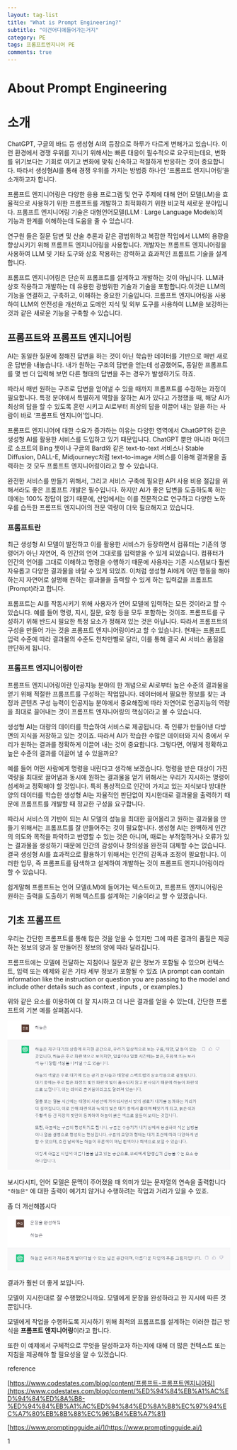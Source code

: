 ```yaml
---
layout: tag-list
title: "What is Prompt Engineering?"
subtitle: "이건어디에들어가는거지"
category: PE
tags: 프롬프트엔지니어 PE
comments: true
---
```





# About Prompt Engineering

# 소개
ChatGPT, 구글의 바드 등 생성형 AI의 등장으로 하루가 다르게 변해가고 있습니다. 이런 환경에서 경쟁 우위를 지니기 위해서는 빠른 대응이 필수적으로 요구되는데요, 변화를 위기보다는 기회로 여기고 변화에 맞춰 신속하고 적절하게 반응하는 것이 중요합니다. 따라서 생성형AI를 통해 경쟁 우위를 가지는 방법중 하나인 ‘프롬프트 엔지니어링’을 소개하고자 합니다.

프롬프트 엔지니어링은 다양한 응용 프로그램 및 연구 주제에 대해 언어 모델(LM)을 효율적으로 사용하기 위한 프롬프트를 개발하고 최적화하기 위한 비교적 새로운 분야입니다. 프롬프트 엔지니어링 기술은 대형언어모델(LLM : Large Language Models)의 기능과 한계를 이해하는데 도움을 줄 수 있습니다.

연구원 들은 질문 답변 및 산술 추론과 같은 광범위하고 복잡한 작업에서 LLM의 용량을 향상시키기 위해 프롬프트 엔지니어링을 사용합니다. 개발자는 프롬프트 엔지니어링을 사용하여 LLM 및 기타 도구와 상호 작용하는 강력하고 효과적인 프롬프트 기술을 설계합니다.

프롬프트 엔지니어링은 단순히 프롬프트를 설계하고 개발하는 것이 아닙니다. LLM과 상호 작용하고 개발하는 데 유용한 광범위한 기술과 기술을 포함합니다.이것은 LLM의 기능을 연결하고, 구축하고, 이해하는 중요한 기술입니다. 프롬프트 엔지니어링을 사용하여 LLM의 안전성을 개선하고 도메인 지식 및 외부 도구를 사용하여 LLM을 보강하는 것과 같은 새로운 기능을 구축할 수 있습니다.

## 프롬프트와 프롬프트 엔지니어링

AI는 동일한 질문에 정해진 답변을 하는 것이 아닌 학습한 데이터를 기반으로 매번 새로운 답변을 내놓습니다. 내가 원하는 구조의 답변을 얻는데 성공했어도, 동일한 프롬프트를 몇 번 더 입력해 보면 다른 형태의 답변을 주는 경우가 발생하기도 하죠.

따라서 매번 원하는 구조로 답변을 얻어낼 수 있을 때까지 프롬프트를 수정하는 과정이 필요합니다. 특정 분야에서 특별하게 역할을 잘하는 AI가 있다고 가정했을 때, 해당 AI가 최상의 답을 할 수 있도록 훈련 시키고 AI로부터 최상의 답을 이끌어 내는 일을 하는 사람이 바로 ‘프롬프트 엔지니어’입니다.

프롬프트 엔지니어에 대한 수요가 증가하는 이유는 다양한 영역에서 ChatGPT와 같은 생성형 AI를 활용한 서비스를 도입하고 있기 때문입니다. ChatGPT 뿐만 아니라 마이크로 소프트의 Bing 챗이나 구글의 Bard와 같은 text-to-text 서비스나 Stable Diffusion, DALL-E, Midjourneyc처럼 text-to-image 서비스를 이용해 결과물을 출력하는 것 모두 프롬프트 엔지니어링이라고 할 수 있습니다.

완전한 서비스를 만들기 위해서, 그리고 서비스 구축에 필요한 API 사용 비용 절감을 위해서라도 좋은 프롬프트 개발은 필수입니다. 하지만 AI가 좋은 답변을 도출하도록 하는 데에는 100% 정답이 없기 때문에, 산업에서는 이를 전문적으로 연구하고 다양한 노하우를 습득한 프롬프트 엔지니어의 전문 역량이 더욱 필요해지고 있습니다.

### 프롬프트란

최근 생성형 AI 모델이 발전하고 이를 활용한 서비스가 등장하면서 컴퓨터는 기존의 명령어가 아닌 자연어, 즉 인간의 언어 그대로를 입력받을 수 있게 되었습니다. 컴퓨터가 인간의 언어를 그대로 이해하고 명령을 수행하기 때문에 사용자는 기존 시스템보다 훨씬 자유롭고 다양한 결과물을 바랄 수 있게 되었죠. 이처럼 생성형 AI에게 어떤 행동을 해야 하는지 자연어로 설명해 원하는 결과물을 출력할 수 있게 하는 입력값을 프롬프트(Prompt)라고 합니다.

프롬프트는 AI를 작동시키기 위해 사용자가 언어 모델에 입력하는 모든 것이라고 할 수 있습니다. 예를 들어 명령, 지시, 질문, 요청 등을 모두 포함하는 것이죠. 프롬프트를 구성하기 위해 반드시 필요한 특정 요소가 정해져 있는 것은 아닙니다. 따라서 프롬프트의 구성을 만들어 가는 것을 프롬프트 엔지니어링이라고 할 수 있습니다. 현재는 프롬프트 입력 수준에 따라 결과물의 수준도 천차만별로 달라, 이를 통해 결국 AI 서비스 품질을 판단하게 됩니다.

### 프롬프트 엔지니어링이란

프롬프트 엔지니어링이란 인공지능 분야의 한 개념으로 AI로부터 높은 수준의 결과물을 얻기 위해 적절한 프롬프트를 구성하는 작업입니다. 데이터에서 필요한 정보를 찾는 과정과 콘텐츠 구성 능력이 인공지능 분야에서 중요해짐에 따라 자연어로 인공지능의 역량을 최대로 끌어내는 것이 프롬프트 엔지니어링의 핵심이라고 볼 수 있습니다.

생성형 AI는 대량의 데이터를 학습하여 서비스로 제공됩니다. 즉 인류가 만들어낸 다방면의 지식을 저장하고 있는 것이죠. 따라서 AI가 학습한 수많은 데이터와 지식 중에서 우리가 원하는 결과를 정확하게 이끌어 내는 것이 중요합니다. 그렇다면, 어떻게 정확하고 높은 수준의 결과를 이끌어 낼 수 있을까요?

예를 들어 어떤 사람에게 명령을 내린다고 생각해 보겠습니다. 명령을 받은 대상이 가진 역량을 최대로 끌어냄과 동시에 원하는 결과물을 얻기 위해서는 우리가 지시하는 명령이 섬세하고 정확해야 할 것입니다. 특히 통상적으로 인간이 가지고 있는 지식보다 방대한 양의 데이터를 학습한 생성형 AI는 자율적인 판단없이 지시한대로 결과물을 출력하기 때문에 프롬프트를 개발할 때 정교한 구성을 요구합니다.

따라서 서비스의 기반이 되는 AI 모델의 성능을 최대한 끌어올리고 원하는 결과물을 만들기 위해서는 프롬프트를 잘 만들어주는 것이 필요합니다. 생성형 AI는 완벽하게 인간의 의도와 목적을 파악하고 반영할 수 있는 것은 아니며, 때로는 부적절하거나 오류가 있는 결과물을 생성하기 때문에 인간의 감성이나 창의성을 완전히 대체할 수는 없습니다. 결국 생성형 AI를 효과적으로 활용하기 위해서는 인간의 감독과 조정이 필요합니다. 이러한 업무, 즉 프롬프트를 탐색하고 설계하여 개발하는 것이 프롬프트 엔지니어링이라 할 수 있습니다.

쉽게말해 프롬프트는 언어 모델(LM)에 들어가는 텍스트이고, 프롬프트 엔지니어링은 원하는 출력을 도출하기 위해 텍스트를 설계하는 기술이라고 할 수 있겠습니다.

## 기초 프롬프트

우리는 간단한 프롬프트를 통해 많은 것을 얻을 수 있지만 그에 따른 결과의 품질은 제공하는 정보의 양과 잘 만들어진 정보의 양에 따라 달라집니다.

프롬프트에는 모델에 전달하는 지침이나 질문과 같은 정보가 포함될 수 있으며 컨텍스트, 입력 또는 예제와 같은 기타 세부 정보가 포함될 수 있죠 (A prompt can contain information like the instruction or question you are passing to the model and include other details such as context , inputs , or examples.)

위와 같은 요소를 이용하여 더 잘 지시하고 더 나은 결과를 얻을 수 있는데, 간단한 프롬프트의 기본 예를 살펴봅시다.

![Untitled](/assets/img/About%20Prompt%20Engineering/Untitled.png)

보시다시피, 언어 모델은 문맥이 주어졌을 때 의미가 있는 문자열의 연속을 출력합니다 `"하늘은"` 에 대한 출력이 예기치 않거나 수행하려는 작업과 거리가 있을 수 있죠.

좀 더 개선해봅시다

![Untitled](/assets/img/About%20Prompt%20Engineering/Untitled%201.png)

결과가 훨씬 더 좋게 보입니다.

모델이 지시한대로 잘 수행했으니까요. 모델에게 문장을 완성하라고 한 지시에 따른 것 뿐입니다.

모델에게 작업을 수행하도록 지시하기 위해 최적의 프롬프트를 설계하는 이러한 접근 방식을 **프롬프트 엔지니어링**이라고 합니다.

또한 이 예제에서 구체적으로 무엇을 달성하고자 하는지에 대해 더 많은 컨텍스트 또는 지침을 제공해야 할 필요성을 알 수 있겠습니다.

reference

[https://www.codestates.com/blog/content/프롬프트-프롬프트엔지니어링](https://www.codestates.com/blog/content/%ED%94%84%EB%A1%AC%ED%94%84%ED%8A%B8-%ED%94%84%EB%A1%AC%ED%94%84%ED%8A%B8%EC%97%94%EC%A7%80%EB%8B%88%EC%96%B4%EB%A7%81)

[https://www.promptingguide.ai/](https://www.promptingguide.ai/)

1
<!-- 
## 프롬프팅 방식

위에서 매우 간단한 프롬프트를 시도했습니다. 표준 프롬프트의 형식은 다음과 같습니다.

```
<Question>?
```

또는

```
<Instruction>?
```

다음과 같이 많은 QA 데이터셋에서 표준으로 사용되는 QA(Question Answering) 형식으로 이를 포맷할 수 있습니다.

```
Q: <Question>?
A:
```

위와 같은 프롬프트를 표시할 때 **제로샷 프롬프트**라고도 합니다. 즉, 모델이 달성하고자 하는 작업에 대한 예제나 데모 없이 직접 응답을 요청하는 것입니다.일부 대형 언어 모델은 제로샷 프롬프트를 수행할 수 있는 기능이 있지만, 이는 당면한 작업의 복잡성과 지식에 따라 다릅니다.

위의 표준 형식을 고려할 때, 인기 있고 효과적인 프롬프트 기술을 **퓨샷 프롬프트**라고 합니다. 여기서 예제(즉, 데모)를 제공합니다. 다음과 같이 퓨샷 프롬프트 형식을 지정할 수 있습니다.

```
<Question>?
<Answer>
<Question>?
<Answer>
<Question>?
<Answer>
<Question>?
```

QA 형식 버전은 다음과 같습니다.

```
Q: <Question>?
A: <Answer>
Q: <Question>?
A: <Answer>
Q: <Question>?
A: <Answer>
Q: <Question>?
A:
```

QA 형식을 사용할 필요는 없습니다. 프롬프트 형식은 현재 작업에 따라 다릅니다. 예를 들어 간단한 분류 작업을 수행하고 하는 프롬프트를 만들어 보겠습니다.

프롬프트:

```
This is awesome! // Positive
This is bad! // Negative
Wow that movie was rad! // Positive
What a horrible show! //
```

*출력:*

```
Negative
```

퓨샷 프롬프트는 문맥 내 학습을 가능하게 하며, 이는 몇 가지 시연에서 주어진 작업을 학습하는 언어 모델의 능력입니다.

이해가 안가도 괜찮습니다 다음에 더 자세히 알아볼 예정입니다.

2

## 프롬프트의 요소

프롬프팅을 계속 다루다보면 특정 요소가 프롬프트를 구성한다는 것을 알 수 있는데요, 요소들은 다음과 같습니다.

**Instruction** - 모델이 수행할 특정 작업 또는 명령

**Context** - 더 나은 반응을 위해 모델을 조정할 수 있는 외부 정보

**Input Data** - 응답을 찾고자 하는 입력 또는 질문

**Output Indicator** - 출력의 유형 또는 형식

프롬프트에 네 가지 요소가 모두 필요한 것은 아니며 형식은 작업에 따라 다릅니다. 

## 프롬프트를 설계하는 일반적인 방법들

### 들어가기 전에

언어를 통일하는 것은 가장 중요한 문제입니다. Chat gpt-4의 경우 한글 이해 능력이 이전 모델보다 월등히 상승하였습니다. 하지만 개선된 한국어 소통 결과에도, 여전히 Chat gpt-4는 한국어에 비해 영어의 정확도가 더 높습니다. 한국어로도 대화가 가능하지만 기본 언어인 영어로 질문한다면 명확한 소통이 가능합니다.

영어가 능숙하지 않다면 [구글 번역](https://translate.google.co.kr/?hl=ko)이나 [파파고](https://papago.naver.com/)를 이용해 번역하여 질문할 수 있습니다.

![Untitled](/assets/img/About%20Prompt%20Engineering/Untitled%202.png)

출처 : [Openai](https://openai.com/research/gpt-4)

### 들어가며

우리가 원하는 출력을 얻기 위해서는 많은 시행착오를 겪어야 합니다. 일반적으로 OpenAI의 [Playground](https://platform.openai.com/playground/p/default-grammar)를 이용하는것을 추천하긴 하나 모델의 특성을 크게 고려하지 않는다면, 전문가가 아니라면 무료버전을 사용하셔도 무방합니다. (Playground에 대해서는 나중에 다루겠습니다.)

간단한 프롬프트 형식으로 시작해서 더 나은 출력을 받기 까지 앞서 말한 요소들을 추가하는 과정을 거칠 것입니다. 그렇기 때문에 프롬프트를 여러 방법으로 반복하는것이 매우 중요합니다. 

또한 지시문이 길다고 무조건 좋은것은 아닙니다 간결하면서도, 구체적인 조건들이 더 나은 결과를 가져오는 경우를 쉽게 찾아 볼 수 있습니다.

지금부터 프롬프트를 간단하게 설계 해보겠습니다.

### The Instruction

"쓰기", "분류", "요약", "번역", "명령" 등과 같이 모델에 원하는 작업을 지시하는 명령을 사용하여 다양한 단순 작업에 대한 효과적인 프롬프트를 설계할 수 있습니다.

프롬프트의 시작 부분에 지시사항을 배치할 수 있습니다. 또 다른 권장 사항은 "##"과 같은 명확한 구분 기호를 사용하여 명령과 컨텍스트를 구분하는 것입니다.

예를 들어:

![Untitled](/assets/img/About%20Prompt%20Engineering/Untitled%203.png)

이렇게 말이죠.

### 특수성

모델이 수행할 지침과 작업에 대해 매우 구체적으로 설명합니다. 프롬프트가 더 설명적이고 상세할수록 결과는 더 좋습니다. 특히 원하는 답변이 있다면 더욱 중요합니다. 더 나은 결과로 이어지는 특정 토큰이나 키워드가 없습니다. 그렇기 때문에 좋은 형식과 설명적인 프롬프트를 갖는 것이 더 중요합니다. 실제로 프롬프트에 예제를 제공하면 원하는 출력을 특정 형식으로 얻을 수 있습니다.

또한 프롬프트를 설계할 때 프롬프트의 길이에 제한을 두고 있기 때문에 토큰이라고 하 프롬프트의 길이도 염두에 두어야 합니다. `gpt-35-turbo`에 대한 토큰 제한은 4096 토큰으로 알려져 있습니다.(이는 입력과 출력이 모두 포함된 토큰입니다.)

chatgpt의 토크나이저는 [이곳](https://platform.openai.com/tokenizer)에서 확인할 수 있습니다.

다시 돌아와서, 텍스트에서 특정 정보를 추출하는 간단한 프롬프트를 시도해 보겠습니다.

![Untitled](/assets/img/About%20Prompt%20Engineering/Untitled%204.png)

적당한 한국어로 된 글을 이용하고 싶었으나 마땅히 떠오르는게 없었습니다 ㅎㅎ;

위에서 보시는 것과 같이 place라고 하는 곳의 특정 정보를 간단히 추출할 수 있었습니다.

3

### **부정확성 방지**

세부적이고 형식을 개선하는 것에 대한 위의 팁을 고려할 때, 프롬프트에 대해 너무 영리하고 잠재적으로 부정확한 설명을 만드는 함정에 빠지기 쉽습니다. 때로는 구체적이고 직접적인 것이 좋습니다.여기서 유추하는 것은 효과적인 의사소통과 매우 유사합니다. 더 직접적일수록, 더 효과적으로 메시지를 전달합니다.

예를 들어보겠습니다. 

‘프롬프트 엔지니어’ 에 대해 궁금하다면 어떻게 프롬프트를 작성하시나요?

```
프롬프트 엔지니어에 대해 설명해줘
```

위와 같이 작성을 하게 된다면 아까 말씀 드렸듯 부정확한 설명을 만들 수 있습니다. 

그럼 다음과 같이 작성해볼까요

```
프롬프트 엔지니어에 대해 설명해줘 설명은 짧게 하고, 몇 문장만 하고, 너무 서술적으로 하지 마세요.
```

위의 프롬프트에서 몇 개의 문장을 사용해야 하는지, 어떤 스타일을 사용해야 하는지 명확하지 않습니다. 위의 프롬프트에서 여전히 좋은 반응을 얻을 수 있지만, 더 나은 프롬프트는 매우 구체적이고 간결하며 요점을 잘 설명하는 것입니다.

이렇게 말이죠.

```
고등학생에게 프롬프트 엔지니어의 개념을 설명하기 위해 2-3개의 문장을 사용해주세요
```

이렇게 구체적이고 직접적으로 프롬프트를 만들어줌으로써 부정확성을 방지할 수 있겠습니다. 

직접 테스트 해보시고 차이를 느껴보세요

### To do? or not to do?

프롬프트를 디자인할 때 자주 사용하는 또 다른 팁은 하지 말아야 할 것을 말하지 말고 대신 해야 할 것을 말하는 것입니다. 이를 통해 보다 구체적인 정보를 얻을 수 있으며 모델에서 좋은 반응을 이끌어내는 세부 정보에 초점을 맞출 수 있습니다.

여기 영화 추천 챗봇이 제가 하지 말아야 할 것에 초점을 맞춘 지침서를 작성했기 때문에 제가 원하지 않는 것에 정확히 실패한 예가 있습니다.

**하지 말하야 할 것**에 초점을 맞춘 프롬프트와 **해야할 것**에 초점을 맞춘 프롬프트를 비교해 보겠습니다.

하지 말아야 할 것에 초점을 둔 프롬프트

![Untitled](/assets/img/About%20Prompt%20Engineering/Untitled%205.png)

묻지 말라니까 바로 물어보는 3.5님 되시겠다.

해야 할 것에 초점을 둔 프롬프트

![Untitled](/assets/img/About%20Prompt%20Engineering/Untitled%206.png)

이 밖에도 여러 영화들을 추천해준다.

![Untitled](/assets/img/About%20Prompt%20Engineering/Untitled%207.png)

오늘은 추천할 만한 동영상이 없다고 하는 경우도 있었다.

사실 답변은 고객의 관심사를 묻는것에 대해 제한하도록 했기 때문에 

```
죄송합니다, 저는 당신의 관심사에 대한 정보가 없습니다.
하지만, 여기 현재 세계적으로 인기 있는 영화 목록이 있습니다
~~~
```

위와 같은 답변을 유도한 것이지만 생각만큼 잘 나오지는 못했다.(ㅠㅠ)

reference

[https://www.promptingguide.ai/introduction/tips](https://www.promptingguide.ai/introduction/tips)

4

## 프롬프트의 예시

이전 섹션에서는 LLM을 확인하는 방법에 대한 기본적인 예를 소개했습니다.

이번 섹션에서는 프롬프트를 사용하여 다양한 작업을 수행하고 그 과정에서 주요 개념을 소개하는 방법에 대한 더 많은 예를 제공합니다. 아래의 몇 가지 예는 잘 만들어진 프롬프트를 사용하여 다양한 유형의 작업을 수행하는 방법을 보여줍니다.

### 텍스트 요약 (****Text Summarization****) 프롬프트

자연어 생성의 표준 작업 중 하나는 텍스트 요약입니다. 말 그대로 긴 문서나 글을 짧게 요약하는 작업을 말합니다. 사실, 언어 모델의 가장 유망한 응용 프로그램 중 하나는 기사와 개념을 빠르고 읽기 쉬운 요약으로 요약할 수 있는 능력입니다. 프롬프트를 사용하여 기본 요약 작업을 시도해 보겠습니다.

정릉에 대해 알고 싶다고 가정해 보겠습니다. 다음과 같은 프롬프트를 시도할 수 있습니다.

*프롬프트:*

```
정릉에 대해 설명해줘
답변:
```

*출력:*

```
정릉(正陵)은 대한민국 서울에 위치한 조선시대 왕들의 묘역으로, 조선 왕조의 제9대인 세종대왕부터 현종대왕까지 17명의 왕들과 왕비들, 명나라의 임금 단헌왕비 등이 묘역으로 안치되어 있습니다. 이곳은 한국의 역사와 문화를 반영하는 귀중한 유적지 중 하나로 꼽히며, 많은 관광객과 역사 애호가들이 방문하는 곳입니다.

정릉은 조선 왕조의 묘역으로, 왕의 묘와 그 왕비들의 묘가 함께 있습니다. 조선 왕은 죽은 후 태자의 위치에서 순서대로 묘를 지어주었는데, 이를 성혼이라고 합니다. 성혼은 궁궐과 비슷한 형태로 건축되었으며, 고려 시대의 왕릉 양식을 따라 만들어졌습니다. 성혼은 물과 산에 좋은 위치에 지어졌으며, 물이 언제나 흐르고 향기롭고 아름다운 경치를 자랑합니다.(생략)
```

"답변:" 는 질문 답변에 사용하는 명시적인 프롬프트 형식입니다.여기서 이 정보를 사용하여 모델에게 추가로 예상되는 답이 있음을 알렸습니다. 이 예에서는 사용하지 않는 것과 사용하지 않는 것이 어떤 차이가 있는지 명확하지 않지만, 나중에 나올 예시에서는 큰 차이를 느낄 수 있습니다. 

gpt의 답변이 너무 많은 정보라고 가정하고 더 요약하려고 합니다. 실제로 모델에게 다음과 같이 한 문장으로 요약하도록 지시할 수 있습니다.

*프롬프트:*

```
정릉(正陵)은 대한민국 서울에 위치한 조선시대 왕들의 묘역으로, 조선 왕조의 제9대인 세종대왕부터 현종대왕까지 17명의 왕들과 왕비들, 명나라의 임금 단헌왕비 등이 묘역으로 안치되어 있습니다. 이곳은 한국의 역사와 문화를 반영하는 귀중한 유적지 중 하나로 꼽히며, 많은 관광객과 역사 애호가들이 방문하는 곳입니다.

정릉은 조선 왕조의 묘역으로, 왕의 묘와 그 왕비들의 묘가 함께 있습니다. 조선 왕은 죽은 후 태자의 위치에서 순서대로 묘를 지어주었는데, 이를 성혼이라고 합니다. 성혼은 궁궐과 비슷한 형태로 건축되었으며, 고려 시대의 왕릉 양식을 따라 만들어졌습니다. 성혼은 물과 산에 좋은 위치에 지어졌으며, 물이 언제나 흐르고 향기롭고 아름다운 경치를 자랑합니다.

위 내용을 한 문장으로 설명해줘:
```

*출력:*

```
정릉은 대한민국 서울에 위치한 조선시대 왕들의 묘역으로, 세종대왕부터 현종대왕까지 17명의 왕들과 왕비들, 명나라의 임금 단헌왕비 등이 묘역으로 안치된 한국의 역사와 문화를 반영하는 중요한 유적지로 많은 관광객과 역사 애호가들이 방문하는 곳입니다.
```

chat gpt에서는 유저와 주고받은 대화 내용을 기억하기 때문에 문서 없이 ‘한 문장으로 설명해줘’ 라고 지시해도 잘 수행 합니다. 또한 gpt로부터 응답받은 문서가 아닌, 외부의 데이터를 가지고와 input data로 넣고 요청을 해도 요약문을 잘 생성해 줄 것입니다.

프롬프에 그냥 요약을 해달라고 요청하는 것보다 내가 보고싶은 관점에 대해서 요약을 해달라고 하면, 다른 요약문이 생성됩니다. 즉, 어떻게 요약해달라고 요청하느냐에 따라 원하는 정보를 추출할 수 있습니다.

앞서서는 단락을 한 문장으로 요약하라고 했습니다. 모델은 지침에 맞게 알맞은 결과를 출력했지만, 여기서 잠시 멈추고 더 나은 결과가 나오는지 실험해 보세요

출력의 정확성에 대해서는 이후에 다룰 예정입니다.

---

### **정보 추출**

언어 모델은 자연어 생성 및 관련 작업을 수행하도록 훈련되었지만 분류 및 다양한 자연어 처리(NLP) 작업을 수행할 수도 있습니다.

다음은 주어진 단락에서 정보를 추출하는 프롬프트의 예입니다.

*프롬프트:*

```
이강인은 PSG행 급물살을 탔다. 유럽 축구 이적시장에 정통한 파브리시오 로마노는 "PSG와 이강인이 장기 계약에 대한 구두 합의에 도달했다. 메디컬 테스트도 이미 마무리됐다. 마지막 세부 사항 조율만 남았다. 이강인 PSG행 관련 모든 당사자들은 계약 성사에 자신감을 갖고 있으며 두 클럽 사이 구두 합의도 이루어졌다. 서명만 기다리는 중이다"라며 계약 성사를 뜻하는 시그니처 'here we go'를 남겼다.

프랑스 현지에선 루이스 엔리케 감독 선임 발표 이후 영입생 오피셜이 나올 거라 예상했다. 엔리케 감독은 2014-15시즌 당시 바르셀로나와 함께 스페인 라리가, 코파 델 레이, 유럽축구연맹(UEFA) 챔피언스리그(UCL) 우승으로 '트레블'을 달성했다.

엔리케 감독 선임이 확정되자 '오피셜 러시'가 이어졌다. 밀란 슈크리니아르, 마르코 아센시오, 마누엘 우가르테가 차례로 발표되면서 기대감이 점점 고조됐다. 다음 주인공은 바로 이강인이었다. 8일 오전 인천국제공항을 통해 파리로 떠난 다음 프랑스에 도착한지 얼마 지나지 않아 공식 발표가 나왔다. 발렌시아에서 방출됐던 선수가 '빅이어(UCL 우승 트로피)'를 노리는 PSG에 바이아웃으로 영입된 것이다.

위 단락에서 PSG의 감독을 언급해주세요:
```

*출력:*

```
위 단락에서 PSG의 감독은 루이스 엔리케입니다.
```

위의 결과를 개선할 수 있는 방법은 여러 가지가 있지만 이미 매우 유용합니다.

이제 모델에게 무엇을 해야 하는지 지시하는 것 만으로 다양한 작업을 수행하도록 요청할 수 있습니다. 

문단 출처 : [네이버 스포츠](https://sports.news.naver.com/news?oid=413&aid=0000163318)

---

### **질문 답변**

모델이 특정 답변에 응답하도록 하는 가장 좋은 방법 중 하나는 프롬프트 형식을 개선하는 것입니다. 앞에서 설명한 것처럼 프롬프트는 지침, 컨텍스트, 입력 및 출력 표시기를 결합하여 향상된 결과를 얻을 수 있습니다. 이러한 구성 요소가 꼭 필요하지는 않지만 지침을 구체화 할수록 더 좋은 결과를 얻을 수 있기 때문에 좋은 방법이 됩니다. 다음은 좀 더 체계적인 프롬프트를 실행 했을 때의 모습을 보여주는 예입니다.

*프롬프트:*

```
Answer the question based on the context below. Keep the answer short and concise. Respond "Unsure about answer" if not sure about the answer.
Context: Teplizumab traces its roots to a New Jersey drug company called Ortho Pharmaceutical. There, scientists generated an early version of the antibody, dubbed OKT3. Originally sourced from mice, the molecule was able to bind to the surface of T cells and limit their cell-killing potential. In 1986, it was approved to help prevent organ rejection after kidney transplants, making it the first therapeutic antibody allowed for human use.
Question: What was OKT3 originally sourced from?
Answer:
```

*출력:*

```
Mice.
```

위와 같이 한국어로도 프롬프트를 구성할 수 있습니다.

---

### **텍스트 분류**

지금까지 간단한 지침을 사용하여 작업을 수행했는데요, 우리는 프롬프트 엔지니어로서 더 나은 지침을 제공하는 것을 더 잘 할 필요가 있습니다. 또한 더 어려운 사용 사례의 경우 지침만 제공해도 충분하지 않다는 것을 알게 될 것입니다. 여기서 상황과 프롬프트에서 사용할 수 있는 다양한 요소에 대해 더 많이 생각해야 합니다. 제공할 수 있는 기타 요소는 다음과 같습니다.`input data`또는`examples`.

텍스트 분류 예제를 제공하여 이를 시연해 보겠습니다.

![Untitled](/assets/img/About%20Prompt%20Engineering/Untitled%208.png)

당신은 텍스트를 분류하라는 지침을 내렸고 모델은 다음과 같이 응답했습니다. 생각했던 답이 `'중립'` 이 맞나요? `'중립'` 또한 충분히 맞는 답입니다. 하지만 당신이 `'긍정'` 의 감정이 나타나길 원했다면 어떻게 이를 달성할 수 있을까요? 이렇게 하는 데는 여러 가지 방법이 있습니다. 여기서는 특수성에 관심이 있으므로 프롬프트에 더 많은 정보를 제공할수록 더 좋은 결과를 얻을 수 있습니다.예제를 제공하여 올바른 동작을 지정할 수 있습니다. 다시 시도해 보겠습니다.

![Untitled](/assets/img/About%20Prompt%20Engineering/Untitled%209.png)

완벽합니다! 제가 찾고 있던 특정 라벨입니다. 프롬프트에 제공된 예제는 모델의 출력을 구체화하는 데 도움이 된 것으로 보입니다.

사실 모델은 `'중립'` 의 레이블에 있어서 약간의 편견을 가지고 있습니다.

‘강한긍정’ 이나 ‘부정’이 없으면 거의 중립으로 분류되는 것을 테스트 해보시면 알 수 있습니다. 이런 넓은 범위의 중립을 더확실한 `'중립'` 의 레이블로 만들기 위해서 어떻게 수정하실 건가요? 라벨에 설명을 추가하거나 프롬프트에 예제를 더 추가할 수 있나요?

다음 섹션에서는 이것에 관련해서 몇가지 이야기를 할 예정입니다

---

### **대화**

프롬프트 엔지니어링을 통해 달성할 수 있는 더 흥미로운 것 중 하나는 LLM 시스템에 동작 방법, 의도 및 정체성을 지시하는 것입니다. 이것은 고객 서비스 챗봇과 같은 대화형 시스템을 구축할 때 특히 유용합니다.

예를 들어, 질문에 대한 보다 기술적이고 과학적인 답변을 생성할 수 있는 대화 시스템을 만들어 보겠습니다. 지침을 통해 어떻게 행동해야 하는지 명시적으로 알려주는 방법에 주목합니다. 이를 role prompting이라고도 합니다.

*프롬프트:*

```
다음은 우주연구원의 조수와의 대화입니다. 조수는 기술적이고 과학적입니다.
인간: 안녕하세요
AI: 안녕하세요! 저는 우주연구원의 조수입니다. 오늘 제가 어떻게 도와드릴까요?
인간: 블랙홀은 어떻게 생기는지 알려줄래요?
AI:
```

*출력:*

```
물론이죠! 블랙홀은 매우 특이한 천체입니다. 블랙홀은 무거운 별들이 그 특이한 질량과 중력으로 인해 끝나는 현상입니다. 별은 자신의 연소 에너지를 소모하면서 핵융합 반응을 일으킵니다. 이 반응이 지속되다가 연료가 다 소진되면, 별은 외부로 빛을 내뿜는 초신성 폭발을 일으키게 됩니다.

초신성 폭발 이후에는 남은 핵물질이 중력에 의해 별의 중심으로 무진장 무거운 질량을 압축시킵니다. 이런 과정을 "중력 붕괴"라고 합니다. 중력 붕괴가 충분히 강하면 별의 중심 부근에서 중력이 너무 강력하여 빛마저 튀어나올 수 없는 상태가 됩니다. 이렇게 빛도 빠져나올 수 없는 지역을 "이벤트 호라이즌"이라고 합니다.

이벤트 호라이즌 안에 있는 영역은 블랙홀의 질량과 크기에 따라 다양한 특성을 가지게 됩니다. 이 영역 안에서는 중력이 엄청나게 강력해져서 시공간 자체가 왜곡되고, 그 영향을 벗어날 수 없습니다. 따라서 이벤트 호라이즌을 넘어서면 블랙홀의 영향에서 벗어날 수 없다는 것이고, 이로 인해 블랙홀은 매우 특이한 우주 현상으로 알려져 있습니다.
```

연구원 조수의 대답이 좀 기술적으로 들리죠? 이해하기 쉬운 답변을 받을 수 있도록 지시문을 바꿔보겠습니다.

*프롬프트:*

```
다음은 우주연구원의 조수와의 대화입니다. 조수의 답안은 초등학생도 쉽게 이해할 수 있어야 합니다. 
인간: 안녕하세요
AI: 안녕하세요! 저는 우주연구원의 조수입니다. 오늘 제가 어떻게 도와줄까요?
인간: 블랙홀은 어떻게 생기는지 알려줄래요?
AI:
```

*출력:*

```
물론이죠! 블랙홀에 대해 간단히 설명드리겠습니다. 블랙홀은 매우 무거운 별이 끝나고 무너지면서 생기는 물체입니다. 별은 자기 자신의 중력으로 인해 계속해서 수축하다가 질량이 너무 많아지면 블랙홀이 됩니다.

블랙홀은 놀라울 정도로 강한 중력을 가지고 있어서 주변에 있는 모든 물질을 흡수할 수 있습니다. 빛도 블랙홀 주변에서는 흡수되기 때문에 우리는 블랙홀을 직접 관측하기 어렵습니다.

블랙홀은 우주에 있는 여러 현상들을 이해하는데 중요한 역할을 합니다. 하지만 우리에게는 아직 많은 미스터리가 남아있는 분야이기도 합니다. 우주에 대한 더 많은 연구와 관찰을 통해서 블랙홀에 대해 더 많은 것을 알아가고 있습니다.
```

진전이 좀 있었습니다. 예제를 더 추가하면 훨씬 더 좋은 결과를 얻을 수 있습니다.

---

### **코드 생성**

생성형 ai의 꽃이라고 볼 수 있는 코드 생성입니다. 프롬프트를 통해 수행할 수 있는 코드 생성은 매우 많습니다. 

먼저 사용자에게 인사하는 간단한 프로그램을 시도해 보겠습니다.

*프롬프트:*

```
/*
사용자에게 이름을 묻고 "안녕하세요"라고 말합니다
*/
```

*출력:*

```
<!DOCTYPE html>
<html>
<head>
    <title>인사하는 프로그램</title>
</head>
<body>
    <script>
        // 사용자에게 이름을 묻기 위한 prompt() 함수를 사용합니다.
        var name = prompt("이름을 입력하세요:");

        // 사용자의 이름을 확인하여 인사 메시지를 만듭니다.
        var greeting = "안녕하세요, " + name + "님!";
        alert(greeting); // 인사 메시지를 경고창으로 출력합니다.
    </script>
</body>
</html>
```

사용할 언어를 지정할 필요도 없었습니다.

더 놀라운점은 코드를 생성해달라고 요청하지 않았는데, 주석안에 있음을 확인하고 코드를 생성해주었습니다. 

레벨을 조금 바꿔보겠습니다. 아래의 예는 프롬프트를 설계하는 데 조금 더 많은 노력을 기울이면 LLM이 얼마나 강력해질 수 있는지 보여줍니다.

*프롬프트:*

```
Table departments, columns = [DepartmentId, DepartmentName]
Table students, columns = [DepartmentId, StudentId, StudentName]
Computer Science Department에서 모든 학생들을 조회하는 mysql 쿼리를 작성해주세요
```

*출력:*

```
SELECT s.StudentId, s.StudentName
FROM students s
JOIN departments d ON s.DepartmentId = d.DepartmentId
WHERE d.DepartmentName = 'Computer Science';
```

이것은 매우 인상적입니다.이 경우 데이터베이스 스키마에 대한 데이터를 제공하고 유효한 MySQL 쿼리를 생성하도록 요청했습니다.

---

### **추리**

오늘날 LLM에게 가장 어려운 작업 중 하나는 어떤 형태로든 추론이 필요한 작업입니다. 추론은 LLM에서 나타날 수 있는 복잡한 응용 프로그램의 유형으로 인해 가장 흥미로운 분야 중 하나입니다.

수학적 능력을 포함하는 작업에서 몇 가지 개선이 있었지만, 현재 LLM은 추론 작업을 수행하는 데 어려움을 겪기 때문에 이를 위해서는 훨씬 더 ‘진보’된 프롬프트 엔지니어링 기술이 필요합니다. 다음 가이드에서는 이러한 고급 기술에 대해 설명합니다. 지금은 산술 능력을 보여주기 위해 몇 가지 기본적인 예를 다룰 것입니다.

*프롬프트:*

```
What is 9,000 * 9,000?
```

*출력:*

```
81,000,000
```

좀 더 어려운 것을 시도해 보겠습니다.

*프롬프트:*

```
The odd numbers in this group add up to an even number: 15, 32, 5, 13, 82, 7, 1. A:
```

출력:

```
No, the odd numbers in this group add up to an odd number: 119.
```

틀렸어요! 프롬프트를 개선하여 이를 개선하도록 노력하겠습니다.

*프롬프트:*

```
The odd numbers in this group add up to an even number: 15, 32, 5, 13, 82, 7, 1. Solve by breaking the problem into steps. First, identify the odd numbers, add them, and indicate whether the result is odd or even.
```

*출력:*

```
Odd numbers: 15, 5, 13, 7, 1
Sum: 41 41 is an odd number.
```

훨씬 낫죠?그런데, 저는 이것을 몇 번 시도해 보았는데, 가끔 시스템이 고장이 납니다.예제와 함께 더 나은 지침을 제공하면 더 정확한 결과를 얻는 데 도움이 될 수 있습니다.

본 가이드의 이 섹션에서는 일반적인 응용 프로그램의 예를 계속해서 설명합니다.

다음 섹션에서는 이러한 모든 어려운 작업에 대한 성능을 향상시키기 위한 훨씬 더 발전된 신속한 엔지니어링 개념과 기술을 다룰 것입니다.

![Untitled](/assets/img/About%20Prompt%20Engineering/Untitled%2010.png)

![Untitled](/assets/img/About%20Prompt%20Engineering/Untitled%2011.png)

# 방식

### 제로샷 프롬프트

지난번 짧게 여러 프롬프트의 방식에 대해 다뤘던걸 기억 하시나요? 이번에는 조금 더 깊게 다뤄보려고 합니다.

GPT-3와 같은 오늘날 대규모 LLM은 지침을 따르도록 조정되고 대량의 데이터에 대해 교육을 받기 때문에 일부 작업을 "제로샷"으로 수행할 수 있습니다.

이전 섹션에서 몇 가지 제로샷 예제를 시도했습니다.다음은 우리가 사용한 예 중 하나입니다.

*프롬프트:*

```
Classify the text into neutral, negative or positive. 
Text: I think the vacation is okay.
Sentiment:
```

*출력:*

```
Neutral
```

"Sentiment:"는 질문 답변에 사용하는 명시적인 프롬프트 형식입니다. 여기서 이 정보를 사용하여 모델에게 추가로 예상되는 답이 있음을 알릴 수 있습니다. 직접 테스트 해보시면서 있을 때와 없을 때의 차이를 확인해보세요!

위의 프롬프트에서 우리는 모델에 분류와 함께 텍스트의 예를 제공하지 않았습니다. LLM은 이미 "감정"을 이해하고 있습니다. 이것이 바로 제로샷 기능입니다.

명령 튜닝은 제로샷 [학습 Wei et](https://papago.naver.net/apis/site/proxy?url=https%3A%2F%2Farxiv.org%2Fpdf%2F2109.01652.pdf) al. ([2022)](https://papago.naver.net/apis/site/proxy?url=https%3A%2F%2Farxiv.org%2Fpdf%2F2109.01652.pdf)을 향상시키는 것으로 나타났습니다([새](https://papago.naver.net/apis/site/proxy?url=https%3A%2F%2Farxiv.org%2Fpdf%2F2109.01652.pdf)탭에서 [열립니다](https://papago.naver.net/apis/site/proxy?url=https%3A%2F%2Farxiv.org%2Fpdf%2F2109.01652.pdf)).명령 튜닝은 기본적으로 명령을 통해 설명된 데이터 세트의 미세 조정 모델의 개념입니다.[또한](https://papago.naver.net/apis/site/proxy?url=https%3A%2F%2Farxiv.org%2Fabs%2F1706.03741), RLHF[(새 탭](https://papago.naver.net/apis/site/proxy?url=https%3A%2F%2Farxiv.org%2Fabs%2F1706.03741)에서 열기)(인간 피드백에서 학습 강화)는 모델이 인간의 선호도에 더 잘 맞도록 조정되는 확장 명령 튜닝에 채택되었습니다.이 최근의 개발은 ChatGPT와 같은 모델에 힘을 실어줍니다.다음 섹션에서는 이러한 모든 접근 방식과 방법에 대해 설명합니다.

제로샷이 작동하지 않을 때는 퓨샷 프롬프트로 이어지는 프롬프트에 데모 또는 예제를 제공하는 것이 좋습니다.다음 섹션에서는 퓨샷 프롬프트를 시연합니다.

### 원샷 프롬프트

원샷 프롬프트는 단일 예제 또는 템플릿과 같은 제한된 양의 입력 데이터로 자연어 텍스트를 생성하는 데 사용됩니다.

원샷 프롬프트를 대화 관리 및 컨텍스트 모델링과 같은 다른 자연어 처리 기술과 결합하여 보다 정교하고 효과적인 텍스트 생성 시스템을 만들 수 있습니다.

신속한 엔지니어링의 맥락에서 원샷 학습을 사용하여 단일 예제 또는 템플릿과 같은 제한된 양의 입력 데이터로 자연어 텍스트를 생성할 수 있습니다.

이를 통해 큰 언어 모델에서 예측 가능한 출력을 생성할 수 있습니다.

### 퓨샷 프롬프트

퓨샷 프롬프트는 이전에 본 객체의 새로운 예에 신속하게 적응하기 위해 모델에 일반적으로 2~5개의 예제가 제공되는 기술입니다.

퓨샷 학습은 제한된 양의 입력 데이터로 자연어 텍스트를 만들기 위해 신속한 엔지니어링의 맥락에서 사용될 수 있습니다. 필요한 데이터는 적지만 이 기술을 사용하면 보다 다양하고 적응형 텍스트 생성 모델을 만들 수 있습니다.

퓨샷 프롬프트와 같은 고급 기술을 사용하여 인간 사용자에게 더 유연하고 적응 가능하며 매력적인 자연어 생성 모델을 만들 수 있습니다.

### 제로 샷, 원 샷, 퓨 샷 프롬프트의 차이점

제로샷, 원샷 및 퓨샷 프롬프트는 GPT-3, GPT-4 또는 ChatGPT와 같은 대규모 언어 모델에서 더 나은 결과를 얻거나 더 빠른 결과를 얻는 데 사용할 수 있는 기술입니다.

제로샷 프롬프트는 모델이 추가 교육 없이 예측을 하는 반면, 원샷 프롬프트는 단일 예제 또는 템플릿을 포함하고 퓨샷 프롬프트는 다음과 같이 사용합니다일반적으로 두 개에서 다섯 개 사이의 소량의 데이터.

### 생각의 사슬 프롬프트

작년 구글에서 'Chain-of-Thought Prompting Elicits Reasoning in Large Language Models'라는 논문을 게재했는데, 이것이 언어모델의 성능을 크게 향상했다고 합니다. [(논문 링크)](https://arxiv.org/pdf/2201.11903.pdf)

바로 Chain-of-Thought(CoT)인데요.

### 생각의 나무 프롬프트

**생각의 나무(Tree-of-Thought)** 프롬프트는 생각의 나무 프레임워크에서 아이디어를 차용한 신선한 기술로 잘 확립된 생각의 사슬 프롬프트 개념을 확장하고 향상시켜 ChatGPT와 같은 큰 언어 모델이 우수한 추론 능력을 발휘할 수 있도록 합니다. 이 Tree-of-Thought Prompting 기술을 통해 Large Language Model은 점진적으로 지식을 축적하면서 오류를 자율적으로 수정할 수 있습니다.

ToT 프롬프트는 이전에는 대답할수 없던 질문에 대답할 수 있도록 ChatGPT 3.5의 추론 능력을 향상시킵니다.

### LLMs에 대한 복잡한 질문

LLM(대규모 언어 모델)은 종종 특정 유형의 복잡한 질문에 정확한 답을 못하는 경우기 있습니다 대표적인 예는 다음과 같습니다.

(참고한 눈문을 번역했습니다.)

```
밥은 거실에 있습니다.
그는 컵을 들고 부엌으로 걸어갑니다.
그는 컵에 공을 넣고 컵을 침실로 옮깁니다.
그는 컵을 뒤집고 정원으로 걸어갑니다.
그는 컵을 정원에 내려놓고 차고로 걸어갑니다.
공은 어디에 있나요?
```

정답은 ‘공은 침실에 있다’ 입니다.
gpt은 비결정론적이지만, 여러 번 시도하는 동안 받은 답변은 아래와 같습니다.

![아쉬운 모습을 보여주는 gpt 3.5](/assets/img/About%20Prompt%20Engineering/Untitled%2012.png)

아쉬운 모습을 보여주는 gpt 3.5

![정답을 맞춘 GPT 4](/assets/img/About%20Prompt%20Engineering/Untitled%2013.png)

정답을 맞춘 GPT 4

### **Chain-of-Thought prompting**

앞서 다뤘던 "생각의 사슬 프롬프트"(CoT)로 널리 알려진 개념이 존재하며, 이는 LLM(Large Language Model)이 생각 과정을 설명하도록 장려하여 올바른 응답의 가능성을 높입니다. 이 개념의 기원은 2022년 1월의 다음과 같은 제목의 논문으로 거슬러 올라갈 수 있습니다: [Chain-of-Thought Prompting Elicits Reasoning in Large Language Models](https://arxiv.org/abs/2201.11903).

핵심적으로 CoT 기술은 프롬프트에 다음과 유사한 것을 추가하여 구현할 수 있습니다:

![Untitled](/assets/img/About%20Prompt%20Engineering/Untitled%2014.png)

한 단계, 한 단계 밟아가며 논리적이긴 하지만 여전히 맞는 답을 내놓지는 못했습니다.

### **Tree-of-Thought Prompting**

그렇다면,  ToT 스타일의 프롬프트를 어떻게 활용함으로써 CoT의 결과를 개선할 수 있을까요?

[Hulbert(2023)](https://papago.naver.net/apis/site/proxy?url=https%3A%2F%2Fgithub.com%2Fdave1010%2Ftree-of-thought-prompting)는 ToT 프레임워크의 주요 개념을 간단한 프롬프트 기술로 적용하여 LLM이 단일 프롬프트에서 중간 생각을 평가하도록 하는 Tree-of-Thought Prompting을 제안했습니다. 샘플 ToT 프롬프트는 다음과 같습니다.

(영어를 번역한 내용입니다)

```
세 명의 다른 전문가들이 이 질문에 답하고 있다고 상상해 보세요.
모든 전문가들은 한 단계마다 그들의 생각을 적을 것입니다.
그런 다음 그룹과 공유합니다.
그러면 모든 전문가들이 다음 단계 등으로 넘어갑니다.
어떤 전문가가 어느 시점에서든 그들이 틀렸다는 것을 깨닫는다면, 그들은 떠날 것입니다.
문제는...
```

기본 원칙은 LLM이 진행됨에 따라 자체적으로 평가하면서 여러 분기의 추론을 탐구할 수 있는 기회를 제공하는 것입니다. 참고 문헌에 따르면, 이 접근법은 특정 문제에 매우 효과적인 것으로 보입니다.

참고 문헌

- [Large Language Model Guided Tree-of-Thought](https://arxiv.org/abs/2305.08291), 15 May 2023. [Github](https://github.com/jieyilong/tree-of-thought-puzzle-solver).
- [Tree of Thoughts: Deliberate Problem Solving with Large Language Models](https://arxiv.org/abs/2305.10601), 17 May 2023. [Github](https://github.com/ysymyth/tree-of-thought-llm) (no code as of 22nd May)
- [Tree of Thoughts](https://github.com/kyegomez/tree-of-thoughts) Github, 21st May 2023

테스트를 해 볼까요

앞서 제시한 프롬프트를 사용하여 같은 질문을 해보았습니다. 

그리고 아래는 chat-gpt3.5의 대답입니다.

![Untitled](/assets/img/About%20Prompt%20Engineering/Untitled%2015.png)

앞서 제안한 프롬프트를 주고 문제를 풀어보도록 했지만 결과적으로 답을 맞추지는 못했습니다. 올바른 답을 얻기 위해서 프롬프트도 수정해보고, 문제도 바꿔봤는데 완벽한 정답에 도달하기는 쉽지 않았습니다. 전부 위와 같은 논리적인척 하는오답만 나열할 뿐이었습니다.  (저의 시행착오가 부족했 걸 수도 있습니다.)  

한참을 시도하다가 되긴 하는걸까 하고 영문으로 프롬프트를 작성 해보았습니다.

![Untitled](/assets/img/About%20Prompt%20Engineering/Untitled%2016.png)

프롬프트를 영어로 하니 정답을 맞춘 것을 볼 수 있었습니다. 대답하는 전문가들의 수준 또한 달라졌습니다. 아무래도 영어로 만들어졌기 때문에 빠르고 정확한 답을 찾는데에는 영어 프롬프트를 구성해야 한다는걸 다시 한번 느낍니다.

### 결론

결과적으로 기존의 CoT 프롬프트에 비해 성능이 향상되었음을 알 수 있었습니다.

ToT 프레임워크는 예제 프롬프트에 표시된 구성 요소보다 더 많은 구성 요소를 포함하는 한계를 포함하고 있습니다.

글에서 흥미를 느끼셨거나 프롬프트에 대한 관심이 생기셨다면 직접 해보거나 [이곳](https://github.com/dave1010/tree-of-thought-prompting)을 방문하셔서 글을 읽어보시는것을 추천드립니다

그리고 혹시 gpt3.5로부터 한국어로 정답을 뽑아낸 분이 계시다면 제보 부탁드립니다.. 

reference

[https://github.com/dave1010/tree-of-thought-prompting](https://github.com/dave1010/tree-of-thought-prompting)

# 프롬프트 엔지니어가 하는 일

# 프롬프트 엔지니어가 되려면

뛰어난 프롬프트 엔지니어의 3가지 조건

1. 사용 하는 AI에 대한 이해
    1. 프롬프트 엔지니어링 대상인 AI에 대한 이해가 없다면 아무리 프롬프트를 잘 써도 원하는 결과를 얻기가 어렵다.
2. 프롬프트 작성 스킬
    1. AI가 가진 성능을 최대한 끌어다 쓸 수 있도록 프롬프트 엔지니어링 스킬을 능숙하게 사용해야 한다.
3. 문제 해결 능력
    1. AI에 대한 이해와 프롬프트 작성 스킬이 뛰어나더라도 원하는 결과가 나오지 않았을 때, 그 문제점과 원인을 분석하고 해결할 수 있어야 한다.

앞으로의 전망?

앞으로 프롬프트 엔지니어링을 잘 활용하는 사람이 살아남을것

1. 경험
2. 사고력
3. 역량

reference

[https://github.com/dave1010/Prompt-Engineering-Guide](https://github.com/dave1010/Prompt-Engineering-Guide)

[https://zapier.com/blog/prompt-engineering](https://zapier.com/blog/prompt-engineering)

[https://www.techtarget.com/searchenterpriseai/definition/prompt-engineering](https://www.techtarget.com/searchenterpriseai/definition/prompt-engineering)

[https://www.codestates.com/blog/content/프롬프트-프롬프트엔지니어링](https://www.codestates.com/blog/content/%ED%94%84%EB%A1%AC%ED%94%84%ED%8A%B8-%ED%94%84%EB%A1%AC%ED%94%84%ED%8A%B8%EC%97%94%EC%A7%80%EB%8B%88%EC%96%B4%EB%A7%81)

[http://www.itdaily.kr/news/articleView.html?idxno=214302](http://www.itdaily.kr/news/articleView.html?idxno=214302)

[https://seongjin.me/prompt-engineering-in-chatgpt/](https://seongjin.me/prompt-engineering-in-chatgpt/)

[https://moonlang.tistory.com/29](https://moonlang.tistory.com/29) -->